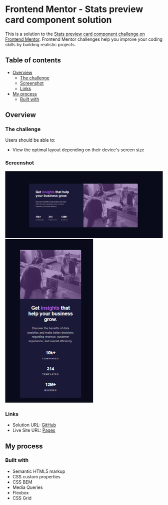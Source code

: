 # Frontend Mentor - Stats preview card component solution

This is a solution to the [Stats preview card component challenge on Frontend Mentor](https://www.frontendmentor.io/challenges/stats-preview-card-component-8JqbgoU62). Frontend Mentor challenges help you improve your coding skills by building realistic projects. 

## Table of contents

- [Overview](#overview)
  - [The challenge](#the-challenge)
  - [Screenshot](#screenshot)
  - [Links](#links)
- [My process](#my-process)
  - [Built with](#built-with)

## Overview

### The challenge

Users should be able to:

- View the optimal layout depending on their device's screen size

### Screenshot

![Desktop](./images/screenshot-desktop.png)
![Mobile](./images/screenshot-mobile.png)

### Links

- Solution URL: [GitHub](https://github.com/alex-lemos/stats-preview-card-component-main)
- Live Site URL: [Pages](https://alex-lemos.github.io/stats-preview-card-component-main/)

## My process

### Built with

- Semantic HTML5 markup
- CSS custom properties
- CSS BEM
- Media Queries
- Flexbox
- CSS Grid